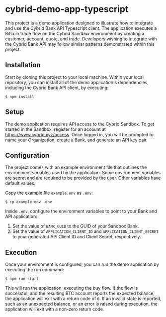 # cybrid-demo-app-typescript

This project is a demo application designed to illustrate how to integrate and use the Cybrid Bank API Typescript client.
The application executes a Bitcoin trade flow on the Cybrid Sandbox environment by creating a customer, account, quote, and trade.
Developers wishing to integrate with the Cybrid Bank API may follow similar patterns demonstrated within this project.

## Installation

Start by cloning this project to your local machine. Within your local repository, you can install all of the demo application's dependencies, including the Cybrid Bank API client, by executing:

```
$ npm install
```

## Setup

The demo application requires API access to the Cybrid Sandbox.
To get started in the Sandbox, register for an account at https://www.cybrid.xyz/access.
Once logged in, you will be prompted to name your Organization, create a Bank, and generate an API key pair.

## Configuration

The project comes with an example environment file that outlines the environment variables used by the application.
Some environment variables are secret and are required to be provided by the user. Other variables have default values.

Copy the example file `example.env` as `.env`:

```
$ cp example.env .env
```

Inside `.env`, configure the environment variables to point to your Bank and API application:

1. Set the value of `BANK_GUID` to the GUID of your Sandbox Bank.
2. Set the value of `APPLICATION_CLIENT_ID` and `APPLICATION_CLIENT_SECRET` to your generated API Client ID and Client Secret, respectively.

## Execution

Once your environment is configured, you can run the demo application by executing the run command:

```
$ npm run start
```

This will run the application, executing the buy flow. If the flow is successful, and the resulting BTC account reports the expected balance, the application will exit with a return code of `0`.
If an invalid state is reported, such as an unexpected balance, or an error is raised during execution, the application will exit with a non-zero return code.
